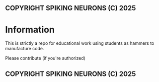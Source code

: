 ## COPYRIGHT SPIKING NEURONS (C) 2025

# Information
This is strictly a repo for educational work using students as hammers to manufacture code.

Please contribute (if you're authorized)

## COPYRIGHT SPIKING NEURONS (C) 2025